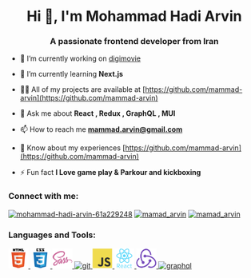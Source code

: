 <h1 align="center">Hi 👋, I'm Mohammad Hadi Arvin</h1>
<h3 align="center">A passionate frontend developer from Iran</h3>

-   🔭 I’m currently working on [digimovie](https://digimovie.vercel.app/)

-   🌱 I’m currently learning **Next.js**

-   👨‍💻 All of my projects are available at [https://github.com/mammad-arvin](https://github.com/mammad-arvin)

-   💬 Ask me about **React , Redux , GraphQL , MUI**

-   📫 How to reach me **mammad.arvin@gmail.com**

-   📄 Know about my experiences [https://github.com/mammad-arvin](https://github.com/mammad-arvin)

-   ⚡ Fun fact **I Love game play & Parkour and kickboxing**

<h3 align="left">Connect with me:</h3>
<p align="left">
<a href="https://linkedin.com/in/mohammad-hadi-arvin-61a229248" target="blank"><img align="center" src="https://raw.githubusercontent.com/rahuldkjain/github-profile-readme-generator/master/src/images/icons/Social/linked-in-alt.svg" alt="mohammad-hadi-arvin-61a229248" height="30" width="40" /></a>
<a href="https://instagram.com/mamad_arvin" target="blank"><img align="center" src="https://raw.githubusercontent.com/rahuldkjain/github-profile-readme-generator/master/src/images/icons/Social/instagram.svg" alt="mamad_arvin" height="30" width="40" /></a>
<a href="https://twitter.com/mamad_arvin" target="blank"><img align="center" src="https://raw.githubusercontent.com/rahuldkjain/github-profile-readme-generator/master/src/images/icons/Social/twitter.svg" alt="mamad_arvin" height="30" width="40" /></a>
</p>

<h3 align="left">Languages and Tools:</h3>
<p align="left"><a href="https://www.w3.org/html/" target="_blank" rel="noreferrer"> <img src="https://raw.githubusercontent.com/devicons/devicon/master/icons/html5/html5-original-wordmark.svg" alt="html5" width="40" height="40"/> </a><a href="https://www.w3schools.com/css/" target="_blank" rel="noreferrer"> <img src="https://raw.githubusercontent.com/devicons/devicon/master/icons/css3/css3-original-wordmark.svg" alt="css3" width="40" height="40"/> </a><a href="https://sass-lang.com" target="_blank" rel="noreferrer"> <img src="https://raw.githubusercontent.com/devicons/devicon/master/icons/sass/sass-original.svg" alt="sass" width="40" height="40"/> </a> <a href="https://git-scm.com/" target="_blank" rel="noreferrer"> <img src="https://www.vectorlogo.zone/logos/git-scm/git-scm-icon.svg" alt="git" width="40" height="40"/> </a> <a href="https://developer.mozilla.org/en-US/docs/Web/JavaScript" target="_blank" rel="noreferrer"> <img src="https://raw.githubusercontent.com/devicons/devicon/master/icons/javascript/javascript-original.svg" alt="javascript" width="40" height="40"/> </a><a href="https://reactjs.org/" target="_blank" rel="noreferrer"> <img src="https://raw.githubusercontent.com/devicons/devicon/master/icons/react/react-original-wordmark.svg" alt="react" width="40" height="40"/> </a> <a href="https://redux.js.org" target="_blank" rel="noreferrer"> <img src="https://raw.githubusercontent.com/devicons/devicon/master/icons/redux/redux-original.svg" alt="redux" width="40" height="40"/> </a><a href="https://graphql.org" target="_blank" rel="noreferrer"> <img src="https://www.vectorlogo.zone/logos/graphql/graphql-icon.svg" alt="graphql" width="40" height="40"/> </a></p>
